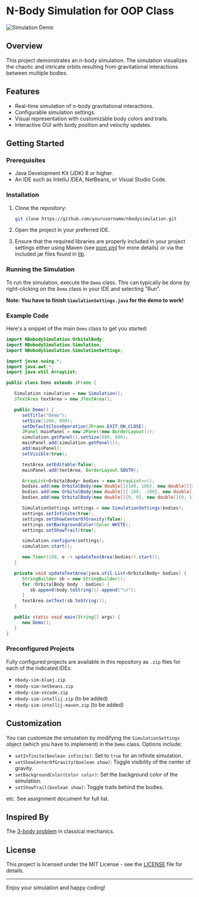 # N-Body Simulation for OOP Class

![Simulation Demo](https://media.giphy.com/media/l3vR85PnGsBwu1PFK/giphy.gif)

## Overview

This project demonstrates an n-body simulation. The simulation visualizes the chaotic and intricate orbits resulting from gravitational interactions between multiple bodies.

## Features

- Real-time simulation of n-body gravitational interactions.
- Configurable simulation settings.
- Visual representation with customizable body colors and trails.
- Interactive GUI with body position and velocity updates.

## Getting Started

### Prerequisites

- Java Development Kit (JDK) 8 or higher.
- An IDE such as IntelliJ IDEA, NetBeans, or Visual Studio Code.

### Installation

1. Clone the repository:
   ```bash
   git clone https://github.com/yourusername/nbodysimulation.git
   ```

2. Open the project in your preferred IDE.

3. Ensure that the required libraries are properly included in your project settings either using Maven (see [pom.xml](https://github.com/Santius0/nbodysim/blob/main/pom.xml) for more details) or via the included jar files found in [lib](https://github.com/Santius0/nbodysim/tree/main/lib).

### Running the Simulation

To run the simulation, execute the `Demo` class. This can typically be done by right-clicking on the `Demo` class in your IDE and selecting "Run".

**Note: You have to finish `SimulationSettings.java` for the demo to work!**

### Example Code

Here's a snippet of the main `Demo` class to get you started:

```java
import NBobodySimulation.OrbitalBody;
import NBobodySimulation.Simulation;
import NBobodySimulation.SimulationSettings;

import javax.swing.*;
import java.awt.*;
import java.util.ArrayList;

public class Demo extends JFrame {

   Simulation simulation = new Simulation();
   JTextArea textArea = new JTextArea();

   public Demo() {
      setTitle("Demo");
      setSize(1200, 900);
      setDefaultCloseOperation(JFrame.EXIT_ON_CLOSE);
      JPanel mainPanel = new JPanel(new BorderLayout());
      simulation.getPanel().setSize(800, 800);
      mainPanel.add(simulation.getPanel());
      add(mainPanel);
      setVisible(true);

      textArea.setEditable(false);
      mainPanel.add(textArea, BorderLayout.SOUTH);

      ArrayList<OrbitalBody> bodies = new ArrayList<>();
      bodies.add(new OrbitalBody(new double[]{100, 100}, new double[]{30, 0}, 1, Color.RED));
      bodies.add(new OrbitalBody(new double[]{-100, -100}, new double[]{-30, 0}, 1, Color.BLUE));
      bodies.add(new OrbitalBody(new double[]{0, 0}, new double[]{0, 1}, 1, Color.GREEN));

      SimulationSettings settings = new SimulationSettings(bodies);
      settings.setInfinite(true);
      settings.setShowCenterOfGravity(false);
      settings.setBackgroundColor(Color.WHITE);
      settings.setShowTrail(true);

      simulation.configure(settings);
      simulation.start();

      new Timer(100, e -> updateTextArea(bodies)).start();
   }

   private void updateTextArea(java.util.List<OrbitalBody> bodies) {
      StringBuilder sb = new StringBuilder();
      for (OrbitalBody body : bodies) {
         sb.append(body.toString()).append("\n");
      }
      textArea.setText(sb.toString());
   }

   public static void main(String[] args) {
      new Demo();
   }
}
```

### Preconfigured Projects

Fully configured projects are available in this repository as `.zip` files for each of the indicated IDEs:

- `nbody-sim-bluej.zip`
- `nbody-sim-netbeans.zip`
- `nbody-sim-vscode.zip`
- `nbody-sim-intellij.zip` (to be added)
- `nbody-sim-intellij-maven.zip` (to be added)

## Customization

You can customize the simulation by modifying the `SimulationSettings` object (which you have to implement) in the `Demo` class. Options include:

- `setInfinite(boolean infinite)`: Set to `true` for an infinite simulation.
- `setShowCenterOfGravity(boolean show)`: Toggle visibility of the center of gravity.
- `setBackgroundColor(Color color)`: Set the background color of the simulation.
- `setShowTrail(boolean show)`: Toggle trails behind the bodies.

etc. See assignment document for full list.

## Inspired By
The [3-body problem](https://en.wikipedia.org/wiki/Three-body_problem) in classical mechanics.

## License

This project is licensed under the MIT License - see the [LICENSE](https://github.com/Santius0/nbodysim/blob/main/LICENSE) file for details.

---

Enjoy your simulation and happy coding!
